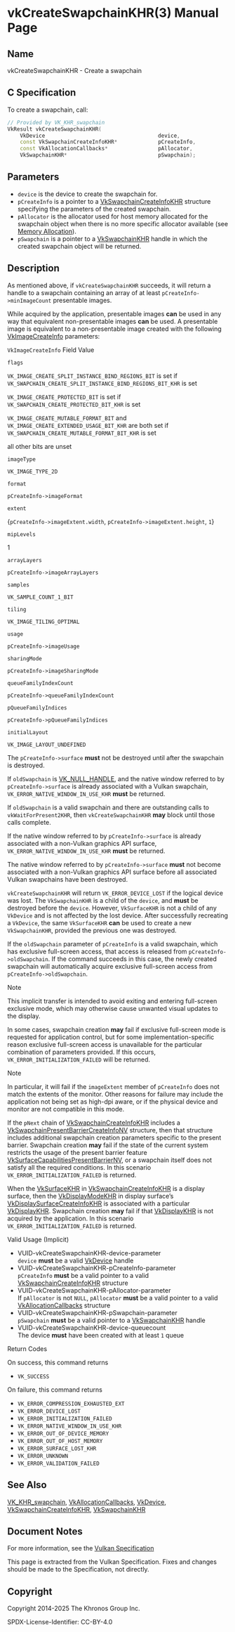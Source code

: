 # vkCreateSwapchainKHR(3) Manual Page

## Name

vkCreateSwapchainKHR - Create a swapchain



## [](#_c_specification)C Specification

To create a swapchain, call:

```c++
// Provided by VK_KHR_swapchain
VkResult vkCreateSwapchainKHR(
    VkDevice                                    device,
    const VkSwapchainCreateInfoKHR*             pCreateInfo,
    const VkAllocationCallbacks*                pAllocator,
    VkSwapchainKHR*                             pSwapchain);
```

## [](#_parameters)Parameters

- `device` is the device to create the swapchain for.
- `pCreateInfo` is a pointer to a [VkSwapchainCreateInfoKHR](https://registry.khronos.org/vulkan/specs/latest/man/html/VkSwapchainCreateInfoKHR.html) structure specifying the parameters of the created swapchain.
- `pAllocator` is the allocator used for host memory allocated for the swapchain object when there is no more specific allocator available (see [Memory Allocation](https://registry.khronos.org/vulkan/specs/latest/html/vkspec.html#memory-allocation)).
- `pSwapchain` is a pointer to a [VkSwapchainKHR](https://registry.khronos.org/vulkan/specs/latest/man/html/VkSwapchainKHR.html) handle in which the created swapchain object will be returned.

## [](#_description)Description

As mentioned above, if `vkCreateSwapchainKHR` succeeds, it will return a handle to a swapchain containing an array of at least `pCreateInfo->minImageCount` presentable images.

While acquired by the application, presentable images **can** be used in any way that equivalent non-presentable images **can** be used. A presentable image is equivalent to a non-presentable image created with the following [VkImageCreateInfo](https://registry.khronos.org/vulkan/specs/latest/man/html/VkImageCreateInfo.html) parameters:

  `VkImageCreateInfo` Field Value

`flags`

`VK_IMAGE_CREATE_SPLIT_INSTANCE_BIND_REGIONS_BIT` is set if `VK_SWAPCHAIN_CREATE_SPLIT_INSTANCE_BIND_REGIONS_BIT_KHR` is set

`VK_IMAGE_CREATE_PROTECTED_BIT` is set if `VK_SWAPCHAIN_CREATE_PROTECTED_BIT_KHR` is set

`VK_IMAGE_CREATE_MUTABLE_FORMAT_BIT` and `VK_IMAGE_CREATE_EXTENDED_USAGE_BIT_KHR` are both set if `VK_SWAPCHAIN_CREATE_MUTABLE_FORMAT_BIT_KHR` is set

all other bits are unset

`imageType`

`VK_IMAGE_TYPE_2D`

`format`

`pCreateInfo->imageFormat`

`extent`

{`pCreateInfo->imageExtent.width`, `pCreateInfo->imageExtent.height`, `1`}

`mipLevels`

1

`arrayLayers`

`pCreateInfo->imageArrayLayers`

`samples`

`VK_SAMPLE_COUNT_1_BIT`

`tiling`

`VK_IMAGE_TILING_OPTIMAL`

`usage`

`pCreateInfo->imageUsage`

`sharingMode`

`pCreateInfo->imageSharingMode`

`queueFamilyIndexCount`

`pCreateInfo->queueFamilyIndexCount`

`pQueueFamilyIndices`

`pCreateInfo->pQueueFamilyIndices`

`initialLayout`

`VK_IMAGE_LAYOUT_UNDEFINED`

The `pCreateInfo->surface` **must** not be destroyed until after the swapchain is destroyed.

If `oldSwapchain` is [VK\_NULL\_HANDLE](https://registry.khronos.org/vulkan/specs/latest/man/html/VK_NULL_HANDLE.html), and the native window referred to by `pCreateInfo->surface` is already associated with a Vulkan swapchain, `VK_ERROR_NATIVE_WINDOW_IN_USE_KHR` **must** be returned.

If `oldSwapchain` is a valid swapchain and there are outstanding calls to `vkWaitForPresent2KHR`, then `vkCreateSwapchainKHR` **may** block until those calls complete.

If the native window referred to by `pCreateInfo->surface` is already associated with a non-Vulkan graphics API surface, `VK_ERROR_NATIVE_WINDOW_IN_USE_KHR` **must** be returned.

The native window referred to by `pCreateInfo->surface` **must** not become associated with a non-Vulkan graphics API surface before all associated Vulkan swapchains have been destroyed.

`vkCreateSwapchainKHR` will return `VK_ERROR_DEVICE_LOST` if the logical device was lost. The `VkSwapchainKHR` is a child of the `device`, and **must** be destroyed before the `device`. However, `VkSurfaceKHR` is not a child of any `VkDevice` and is not affected by the lost device. After successfully recreating a `VkDevice`, the same `VkSurfaceKHR` **can** be used to create a new `VkSwapchainKHR`, provided the previous one was destroyed.

If the `oldSwapchain` parameter of `pCreateInfo` is a valid swapchain, which has exclusive full-screen access, that access is released from `pCreateInfo->oldSwapchain`. If the command succeeds in this case, the newly created swapchain will automatically acquire exclusive full-screen access from `pCreateInfo->oldSwapchain`.

Note

This implicit transfer is intended to avoid exiting and entering full-screen exclusive mode, which may otherwise cause unwanted visual updates to the display.

In some cases, swapchain creation **may** fail if exclusive full-screen mode is requested for application control, but for some implementation-specific reason exclusive full-screen access is unavailable for the particular combination of parameters provided. If this occurs, `VK_ERROR_INITIALIZATION_FAILED` will be returned.

Note

In particular, it will fail if the `imageExtent` member of `pCreateInfo` does not match the extents of the monitor. Other reasons for failure may include the application not being set as high-dpi aware, or if the physical device and monitor are not compatible in this mode.

If the `pNext` chain of [VkSwapchainCreateInfoKHR](https://registry.khronos.org/vulkan/specs/latest/man/html/VkSwapchainCreateInfoKHR.html) includes a [VkSwapchainPresentBarrierCreateInfoNV](https://registry.khronos.org/vulkan/specs/latest/man/html/VkSwapchainPresentBarrierCreateInfoNV.html) structure, then that structure includes additional swapchain creation parameters specific to the present barrier. Swapchain creation **may** fail if the state of the current system restricts the usage of the present barrier feature [VkSurfaceCapabilitiesPresentBarrierNV](https://registry.khronos.org/vulkan/specs/latest/man/html/VkSurfaceCapabilitiesPresentBarrierNV.html), or a swapchain itself does not satisfy all the required conditions. In this scenario `VK_ERROR_INITIALIZATION_FAILED` is returned.

When the [VkSurfaceKHR](https://registry.khronos.org/vulkan/specs/latest/man/html/VkSurfaceKHR.html) in [VkSwapchainCreateInfoKHR](https://registry.khronos.org/vulkan/specs/latest/man/html/VkSwapchainCreateInfoKHR.html) is a display surface, then the [VkDisplayModeKHR](https://registry.khronos.org/vulkan/specs/latest/man/html/VkDisplayModeKHR.html) in display surface’s [VkDisplaySurfaceCreateInfoKHR](https://registry.khronos.org/vulkan/specs/latest/man/html/VkDisplaySurfaceCreateInfoKHR.html) is associated with a particular [VkDisplayKHR](https://registry.khronos.org/vulkan/specs/latest/man/html/VkDisplayKHR.html). Swapchain creation **may** fail if that [VkDisplayKHR](https://registry.khronos.org/vulkan/specs/latest/man/html/VkDisplayKHR.html) is not acquired by the application. In this scenario `VK_ERROR_INITIALIZATION_FAILED` is returned.

Valid Usage (Implicit)

- [](#VUID-vkCreateSwapchainKHR-device-parameter)VUID-vkCreateSwapchainKHR-device-parameter  
  `device` **must** be a valid [VkDevice](https://registry.khronos.org/vulkan/specs/latest/man/html/VkDevice.html) handle
- [](#VUID-vkCreateSwapchainKHR-pCreateInfo-parameter)VUID-vkCreateSwapchainKHR-pCreateInfo-parameter  
  `pCreateInfo` **must** be a valid pointer to a valid [VkSwapchainCreateInfoKHR](https://registry.khronos.org/vulkan/specs/latest/man/html/VkSwapchainCreateInfoKHR.html) structure
- [](#VUID-vkCreateSwapchainKHR-pAllocator-parameter)VUID-vkCreateSwapchainKHR-pAllocator-parameter  
  If `pAllocator` is not `NULL`, `pAllocator` **must** be a valid pointer to a valid [VkAllocationCallbacks](https://registry.khronos.org/vulkan/specs/latest/man/html/VkAllocationCallbacks.html) structure
- [](#VUID-vkCreateSwapchainKHR-pSwapchain-parameter)VUID-vkCreateSwapchainKHR-pSwapchain-parameter  
  `pSwapchain` **must** be a valid pointer to a [VkSwapchainKHR](https://registry.khronos.org/vulkan/specs/latest/man/html/VkSwapchainKHR.html) handle
- [](#VUID-vkCreateSwapchainKHR-device-queuecount)VUID-vkCreateSwapchainKHR-device-queuecount  
  The device **must** have been created with at least `1` queue

Return Codes

On success, this command returns

- `VK_SUCCESS`

On failure, this command returns

- `VK_ERROR_COMPRESSION_EXHAUSTED_EXT`
- `VK_ERROR_DEVICE_LOST`
- `VK_ERROR_INITIALIZATION_FAILED`
- `VK_ERROR_NATIVE_WINDOW_IN_USE_KHR`
- `VK_ERROR_OUT_OF_DEVICE_MEMORY`
- `VK_ERROR_OUT_OF_HOST_MEMORY`
- `VK_ERROR_SURFACE_LOST_KHR`
- `VK_ERROR_UNKNOWN`
- `VK_ERROR_VALIDATION_FAILED`

## [](#_see_also)See Also

[VK\_KHR\_swapchain](https://registry.khronos.org/vulkan/specs/latest/man/html/VK_KHR_swapchain.html), [VkAllocationCallbacks](https://registry.khronos.org/vulkan/specs/latest/man/html/VkAllocationCallbacks.html), [VkDevice](https://registry.khronos.org/vulkan/specs/latest/man/html/VkDevice.html), [VkSwapchainCreateInfoKHR](https://registry.khronos.org/vulkan/specs/latest/man/html/VkSwapchainCreateInfoKHR.html), [VkSwapchainKHR](https://registry.khronos.org/vulkan/specs/latest/man/html/VkSwapchainKHR.html)

## [](#_document_notes)Document Notes

For more information, see the [Vulkan Specification](https://registry.khronos.org/vulkan/specs/latest/html/vkspec.html#vkCreateSwapchainKHR)

This page is extracted from the Vulkan Specification. Fixes and changes should be made to the Specification, not directly.

## [](#_copyright)Copyright

Copyright 2014-2025 The Khronos Group Inc.

SPDX-License-Identifier: CC-BY-4.0